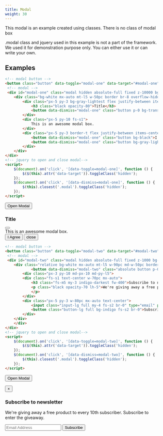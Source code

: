 ```yaml
---
title: Modal
weight: 30
---
```


This modal is an example created using classes. There is no class of modal box

<div class="bg-gray-lightest gray-darkest px-5 py-3 br-3 border-l bw-6 bc-gray">
    <p>
        <span class="hljs-keyword">.modal</span> class and <span class="fw-600"> jquery</span> used in this example is not a part of the framework. We used it for demonstration purpose only. You can either use it or can write your own.
    </p>
</div>

## Examples

```html
<!-- modal button -->
<button class="button" data-toggle="modal-one" data-target="#modal-one">Open Modal</button>
 <!-- modal -->
 <div id="modal-one" class="modal hidden absolute-full fixed z-10000 bg-black-50 ease-900">
    <div class="bg-white mx-auto mt-l5 w-50pc border br-8 overflow-hidden">
        <div class="px-5 py-3 bg-gray-lightest flex justify-between items-center border-b">
            <h3 class="black opacity-80">Title</h3>
            <button data-dismiss="modal-one" class="button p-0 bg-transparent gray after-times-large"></button>
        </div>
        <div class="px-5 py-10 fs-s1">
            This is an awesome modal box.
        </div>
        <div class="px-5 py-3 border-t flex justify-between items-center">
            <button data-dismiss="modal-one" class="button bg-black">I Agree</button>
            <button data-dismiss="modal-one" class="button bg-gray-lightest gray"> close</button>
        </div>
    </div>
</div>
<!-- jquery to open and close modal-->
<script>
    $(document).on('click', '[data-toggle=modal-one]', function () {
        $($(this).attr('data-target')).toggleClass('hidden');
    });
    $(document).on('click', '[data-dismiss=modal-one]', function () {
        $(this).closest('.modal').toggleClass('hidden');
    });
</script>
```

<!-- modal button -->
<button class="button" data-toggle="modal-one" data-target="#modal-one">Open Modal</button>
 <!-- modal -->
 <div id="modal-one" class="modal hidden absolute-full fixed z-10000 bg-black-50 ease-900">
    <div class="bg-white mx-auto mt-l5 w-50pc border br-8 overflow-hidden">
        <div class="px-5 py-3 bg-gray-lightest flex justify-between items-center border-b">
            <h3 class="black opacity-80">Title</h3>
            <button data-dismiss="modal-one" class="button p-0 bg-transparent gray after-times-large"></button>
        </div>
        <div class="px-5 py-10 fs-s1">
            This is an awesome modal box.
        </div>
        <div class="px-5 py-3 border-t flex justify-between items-center">
            <button data-dismiss="modal-one" class="button bg-black">I Agree</button>
            <button data-dismiss="modal-one" class="button bg-gray-lightest gray"> close</button>
        </div>
    </div>
</div>
<!-- jquery to open and close modal-->
<script>
    $(document).on('click', '[data-toggle=modal-one]', function () {
        $($(this).attr('data-target')).toggleClass('hidden');
    });
    $(document).on('click', '[data-dismiss=modal-one]', function () {
        $(this).closest('.modal').toggleClass('hidden');
    });
</script>

```html
<!-- modal button -->
<button class="button" data-toggle="modal-two" data-target="#modal-two">Open Modal</button>
 <!-- modal -->
 <div id="modal-two" class="modal hidden absolute-full fixed z-1000 bg-black-50 ease-900">
    <div class="relative bg-white mx-auto mt-l5 w-90pc md-w-50pc border br-8 overflow-hidden">
            <button data-dismiss="modal-two" class="absolute button p-0 m-4 top-0 right-0 bg-transparent indigo-lighter fs-l2 lh-0 flex justify-center fw-100">&times;</button>
        <div class="px-3 py-10 md-px-10 md-py-l5">
        <div class="fs-s1 text-center w-70pc mx-auto">
            <h3 class="fs-m5 my-3 indigo-darkest fw-400">Subscribe to newsletter</h3>
            <p class="black opacity-70 lh-5">We're giving away a free product to every 10th subscriber. Subscribe to enter the giveaway.
            </p>
        </div>
        <div class="px-5 py-3 w-80pc mx-auto text-center">
            <input class="input-lg full my-4 fs-s2 br-0" type="email" placeholder="Email Address">
            <button class="button-lg full bg-indigo fs-s2 br-0">Subscribe</button>
        </div>
    </div>
    </div>
</div>
<!-- jquery to open and close modal-->
<script>
    $(document).on('click', '[data-toggle=modal-two]', function () {
        $($(this).attr('data-target')).toggleClass('hidden');
    });
    $(document).on('click', '[data-dismiss=modal-two]', function () {
        $(this).closest('.modal').toggleClass('hidden');
    });
</script>
```

<!-- modal button -->
<button class="button" data-toggle="modal-two" data-target="#modal-two">Open Modal</button>
 <!-- modal -->
 <div id="modal-two" class="modal hidden absolute-full fixed z-1000 bg-black-50 ease-900">
    <div class="relative bg-white mx-auto mt-l5 w-90pc md-w-50pc border br-8 overflow-hidden">
            <button data-dismiss="modal-two" class="absolute button p-0 m-4 top-0 right-0 bg-transparent indigo-lighter fs-l2 lh-0 flex justify-center fw-100">&times;</button>
        <div class="px-3 py-10 md-px-10 md-py-l5">
        <div class="fs-s1 text-center w-70pc mx-auto">
            <h3 class="fs-m5 my-3 indigo-darkest fw-400">Subscribe to newsletter</h3>
            <p class="black opacity-70 lh-5">We're giving away a free product to every 10th subscriber. Subscribe to enter the giveaway.
            </p>
        </div>
        <div class="px-5 py-3 w-80pc mx-auto text-center">
            <input class="input-lg full my-4 fs-s2 br-0" type="email" placeholder="Email Address">
            <button class="button-lg full bg-indigo fs-s2 br-0">Subscribe</button>
        </div>
    </div>
    </div>
</div>
<!-- jquery to open and close modal-->
<script>
    $(document).on('click', '[data-toggle=modal-two]', function () {
        $($(this).attr('data-target')).toggleClass('hidden');
    });
    $(document).on('click', '[data-dismiss=modal-two]', function () {
        $(this).closest('.modal').toggleClass('hidden');
    });
</script>